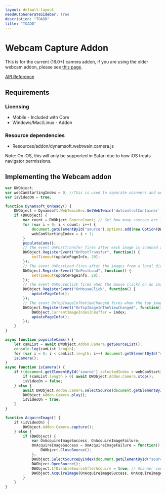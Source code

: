 ```yaml
---
layout: default-layout
needAutoGenerateSidebar: true
description: "TOADD"
title: "TOADD"
---
```

<!--
* Description on this addon
* how to webcam capture
* how to set up webcam
    - Specific scenarios?
-->
    
# Webcam Capture Addon
This is for the current (16.0+) camera addon, if you are using the older webcam addon, please see [this page](webcam.md).

[API Reference](https://www.dynamsoft.com/docs/dwt/API/Addon.Webcam.html)


## Requirements
### Licensing
* Mobile - Included with Core
* Windows/Mac/Linux - Addon

### Resource dependencies
- Resources/addon/dynamsoft.webtwain.camera.js

Note: On iOS, this will only be supported in Safari due to how iOS treats navigator permissions. <!---Need verification--->

## Implementing the Webcam addon

```javascript
var DWObject;
var webCamStartingIndex = 0; //This is used to separate scanners and webcams
var isVideoOn = true;

function Dynamsoft_OnReady() {
    DWObject = Dynamsoft.WebTwainEnv.GetWebTwain('dwtcontrolContainer'); // Get the Dynamic Web TWAIN object that is embeded in the div with id 'dwtcontrolContainer'
    if (DWObject) {
        var count = DWObject.SourceCount; // Get how many sources are installed in the system
        for (var i = 0; i < count; i++) {
            document.getElementById("source").options.add(new Option(DWObject.GetSourceNameItems(i), i)); // Add the sources in a drop-down list
            webCamStartingIndex = i + 1;
        }
        populateCams();
        // The event OnPostTransfer fires after each image is scanned and transferred
        DWObject.RegisterEvent("OnPostTransfer", function() {
            setTimeout(updatePageInfo, 20);
        });
        // The event OnPostLoad fires after the images from a local directory have been loaded into the control
        DWObject.RegisterEvent("OnPostLoad", function() {
            setTimeout(updatePageInfo, 20);
        });
        // The event OnMouseClick fires when the mouse clicks on an image on Dynamic Web TWAIN viewer
        DWObject.RegisterEvent("OnMouseClick", function() {
            updatePageInfo();
        });
        // The event OnTopImageInTheViewChanged fires when the top image currently displayed in the viewer changes
        DWObject.RegisterEvent("OnTopImageInTheViewChanged", function(index) {
            DWObject.CurrentImageIndexInBuffer = index;
            updatePageInfo();
        });
    }
}

async function populateCams() {
    let camList = await DWObject.Addon.Camera.getSourceList();
    console.log(camList.length);
    for (var i = 0; i < camList.length; i++) document.getElementById("source").options.add(new Option(camList[i].label, camList[i].deviceId), webCamStartingIndex + i);
    isCamera();
}
async function isCamera() {
    if ((document.getElementById('source').selectedIndex < webCamStartingIndex) && (DWObject.SourceCount > 0)) {
        if (camList.length > 0) await DWObject.Addon.Camera.stop();
        isVideoOn = false;
    } else {
        await DWObject.Addon.Camera.selectSource(document.getElementById("source").options[document.getElementById("source").selectedIndex].value);
        DWObject.Addon.Camera.play();
        isVideoOn = true;
    }
}

function AcquireImage() {
    if (isVideoOn) {
        DWObject.Addon.Camera.capture();
    } else {
        if (DWObject) {
            var OnAcquireImageSuccess, OnAcquireImageFailure;
            OnAcquireImageSuccess = OnAcquireImageFailure = function() {
                DWObject.CloseSource();
            };
            DWObject.SelectSourceByIndex(document.getElementById("source").selectedIndex);
            DWObject.OpenSource();
            DWObject.IfDisableSourceAfterAcquire = true; // Scanner source will be disabled/closed automatically after the scan.
            DWObject.AcquireImage(OnAcquireImageSuccess, OnAcquireImageFailure);
        }
    }
}
```